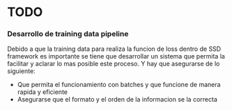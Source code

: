 # TODO 


### Desarrollo de training data pipeline

Debido a que la training data para realiza la funcion de loss dentro de SSD framework es importante se tiene que desarrollar un sistema que permita la facilitar y aclarar lo mas posible este proceso. Y hay que asegurarse de lo siguiente:
   * Que permita el funcionamiento con batches y que funcione de manera rapida y eficiente
   * Asegurarse que el formato y el orden de la informacion se la correcta
